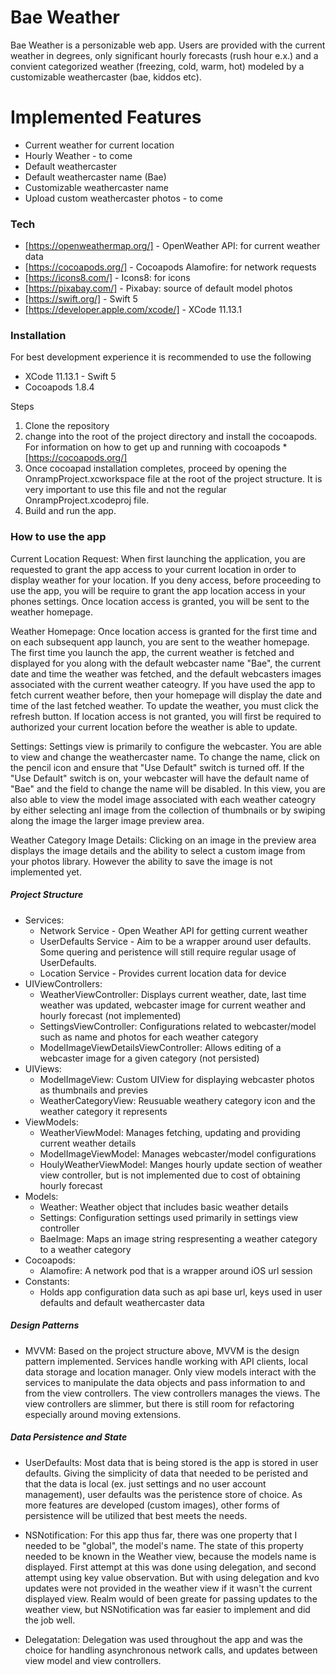 # Bae Weather

Bae Weather is a personizable web app. Users are provided with the current weather in degrees, only significant hourly forecasts (rush hour e.x.) and a convient categorized weather (freezing, cold, warm, hot) modeled by a customizable weathercaster (bae, kiddos etc).

# Implemented Features

  - Current weather for current location
  - Hourly Weather - to come
  - Default weathercaster
  - Default weathercaster name (Bae)
  - Customizable weathercaster name
  - Upload custom weathercaster photos - to come

### Tech

* [https://openweathermap.org/] - OpenWeather API: for current weather data
* [https://cocoapods.org/] - Cocoapods Alamofire: for network requests
* [https://icons8.com/] - Icons8: for icons
* [https://pixabay.com/] - Pixabay: source of default model photos
* [https://swift.org/] - Swift 5
* [https://developer.apple.com/xcode/] - XCode 11.13.1

### Installation

For best development experience it is recommended to use the following

  - XCode 11.13.1 - Swift 5
  - Cocoapods 1.8.4
 
Steps
1. Clone the repository
2. change into the root of the project directory and install the cocoapods. For information on how to get up and running with cocoapods * [https://cocoapods.org/]
3. Once cocoapad installation completes, proceed by opening the OnrampProject.xcworkspace file at the root of the project structure. It is very important to use this file and not the regular OnrampProject.xcodeproj file. 
4. Build and run the app.

### How to use the app

Current Location Request: When first launching the application, you are requested to grant the app access to your current location in order to display weather for your location. If you deny access, before proceeding to use the app, you will be require to grant the app location access in your phones settings. Once location access is granted, you will be sent to the weather homepage. 

Weather Homepage: Once location access is granted for the first time and on each subsequent app launch, you are sent to the weather homepage. The first time you launch the app, the current weather is fetched and displayed for you along with the default webcaster name "Bae", the current date and time the weather was fetched, and the default webcasters images associated with the current weather cateogry. If you have used the app to fetch current weather before, then your homepage will display the date and time of the last fetched weather. To update the weather, you must click the refresh button. If location access is not granted, you will first be required to authorized your current location before the weather is able to update. 

Settings: Settings view is primarily to configure the webcaster. You are able to view and change the weathercaster name. To change the name, click on the pencil icon and ensure that "Use Default" switch is turned off. If the "Use Default" switch is on, your webcaster will have the default name of "Bae" and the field to change the name will be disabled. In this view, you are also able to view the model image associated with each weather cateogry by either selecting anl image from the collection of thumbnails or by swiping along the image the larger image preview area.

Weather Category Image Details: Clicking on an image in the preview area displays the image details and the ability to select a custom image from your photos library. However the ability to save the image is not implemented yet.

##### Project Structure
- Services:
    - Network Service - Open Weather API for getting current weather
    - UserDefaults Service - Aim to be a wrapper around user defaults. Some quering and peristence will still require regular usage of UserDefaults.
    - Location Service - Provides current location data for device
- UIViewControllers: 
    - WeatherViewController: Displays current weather, date, last time weather was updated, webcaster image for current weather and hourly forecast (not implemented)
    - SettingsViewController: Configurations related to webcaster/model such as name and photos for each weather category
    - ModelImageViewDetailsViewController: Allows editing of a webcaster image for a given category (not persisted)
- UIViews: 
    - ModelImageView: Custom UIView for displaying webcaster photos as thumbnails and previes
    - WeatherCategoryView: Reusuable weathery category icon and the weather category it represents
- ViewModels:
    - WeatherViewModel: Manages fetching, updating and providing current weather details
    - ModelImageViewModel: Manages webcaster/model configurations
    - HoulyWeatherViewModel: Manges hourly update section of weather view controller, but is not implemented due to cost of obtaining hourly forecast
- Models:
    - Weather: Weather object that includes basic weather details
    - Settings: Configuration settings used primarily in settings view controller
    - BaeImage: Maps an image string respresenting a weather category to a weather category
- Cocoapods:
    - Alamofire: A network pod that is a wrapper around iOS url session
- Constants:
    - Holds app configuration data such as api base url, keys used in user defaults and default weathercaster data

##### Design Patterns
- MVVM: Based on the project structure above, MVVM is the design pattern implemented. Services handle working with API clients, local data storage and location manager. Only view models interact with the services to manipulate the data objects and pass information to and from the view controllers. The view controllers manages the views. The view controllers are slimmer, but there is still room for refactoring especially around moving extensions.

##### Data Persistence and State
- UserDefaults: Most data that is being stored is the app is stored in user defaults. Giving the simplicity of data that needed to be peristed and that the data is local (ex. just settings and no user account management), user defaults was the peristence store of choice. As more features are developed (custom images), other forms of persistence will be utilized that best meets the needs.

- NSNotification: For this app thus far, there was one property that I needed to be "global", the model's name. The state of this property needed to be known in the Weather view, because the models name is displayed. First attempt at this was done using delegation, and second attempt using key value observation. But with using delegation and kvo updates were not provided in the weather view if it wasn't the current displayed view. Realm would of been greate for passing updates to the weather view, but NSNotification was far easier to implement and did the job well.

- Delegatation: Delegation was used throughout the app and was the choice for handling asynchronous network calls, and updates between view model and view controllers. 
 


